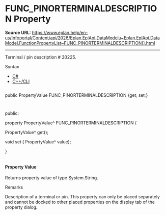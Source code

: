 # FUNC_PINORTERMINALDESCRIPTION Property

**Source URL:** https://www.eplan.help/en-us/Infoportal/Content/api/2026/Eplan.EplApi.DataModelu~Eplan.EplApi.DataModel.FunctionPropertyList~FUNC_PINORTERMINALDESCRIPTION().html

---

Terminal / pin description # 20225.

Syntax

- [C#](#i-syntax-CS)
- [C++/CLI](#i-syntax-CPP2005)

```
```
public PropertyValue FUNC_PINORTERMINALDESCRIPTION {get; set;}
```
```

```
```
public:

property PropertyValue^ FUNC_PINORTERMINALDESCRIPTION {

   PropertyValue^ get();

   void set (    PropertyValue^ value);

}
```
```

#### Property Value

Returns property value of type System.String.

Remarks

Description of a terminal or pin. This property can only be placed separately and cannot be docked to other placed properties on the display tab of the property dialog.
